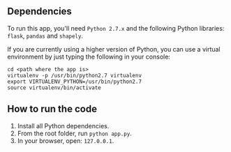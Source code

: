 
## Dependencies

To run this app, you'll need `Python 2.7.x` and the following Python libraries: `flask`, `pandas` and `shapely`.

If you are currently using a higher version of Python, you can use a virtual environment by just typing the following in your console:

```
cd <path where the app is>
virtualenv -p /usr/bin/python2.7 virtualenv
export VIRTUALENV_PYTHON=/usr/bin/python2.7
source virtualenv/bin/activate
```

## How to run the code

1. Install all Python dependencies.
2. From the root folder, run `python app.py`.
3. In your browser, open: `127.0.0.1`.


